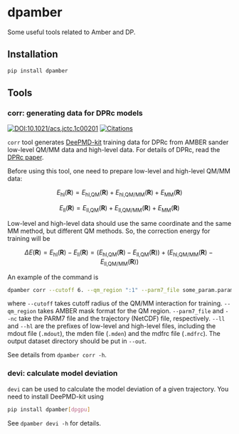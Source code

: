 # dpamber

Some useful tools related to Amber and DP.

## Installation

```sh
pip install dpamber
```

## Tools

### corr: generating data for DPRc models

[![DOI:10.1021/acs.jctc.1c00201](https://img.shields.io/badge/DOI-10.1021%2Facs.jctc.1c00201-blue)](https://doi.org/10.1021/acs.jctc.1c00201)
[![Citations](https://citations.njzjz.win/10.1021/acs.jctc.1c00201)](https://doi.org/10.1021/acs.jctc.1c00201)

`corr` tool generates [DeePMD-kit](https://github.com/deepmodeling/deepmd-kit) training data for DPRc from AMBER sander low-level QM/MM data and high-level data. For details of DPRc, read the [DPRc paper](https://doi.org/10.1021/acs.jctc.1c00201).

Before using this tool, one need to prepare low-level and high-level QM/MM data:

$$
E_\text{hl}(\mathbf R)=E_\text{hl,QM}(\mathbf R)+E_\text{hl,QM/MM}(\mathbf R)+E_\text{MM}(\mathbf R)
$$

$$
E_\text{ll}(\mathbf R)=E_\text{ll,QM}(\mathbf R)+E_\text{ll,QM/MM}(\mathbf R)+E_\text{MM}(\mathbf R)
$$

Low-level and high-level data should use the same coordinate and the same MM method, but different QM methods. So, the correction energy for training will be

$$
\Delta E (\mathbf R) = E_\text{hl}(\mathbf R) - E_\text{ll}(\mathbf R) = (E_\text{hl,QM}(\mathbf R) - E_\text{ll,QM}(\mathbf R)) + (E_\text{hl,QM/MM}(\mathbf R) - E_\text{ll,QM/MM}(\mathbf R))
$$

An example of the command is

```sh
dpamber corr --cutoff 6. --qm_region ":1" --parm7_file some_param.param7 --nc some_coord.nc --hl high_level --ll low_level --out dataset
```

where `--cutoff` takes cutoff radius of the QM/MM interaction for training. `--qm_region` takes AMBER mask format for the QM region. `--parm7_file` and `--nc` take the PARM7 file and the trajectory (NetCDF) file, respectively. `--ll` and `--hl` are the prefixes of low-level and high-level files, including the mdout file (`.mdout`), the mden file (`.mden`) and the mdfrc file (`.mdfrc`). The output dataset directory should be put in `--out`.

See details from `dpamber corr -h`.

### devi: calculate model deviation

`devi` can be used to calculate the model deviation of a given trajectory.
You need to install DeePMD-kit using

```sh
pip install dpamber[dpgpu]
```

See `dpamber devi -h` for details.
